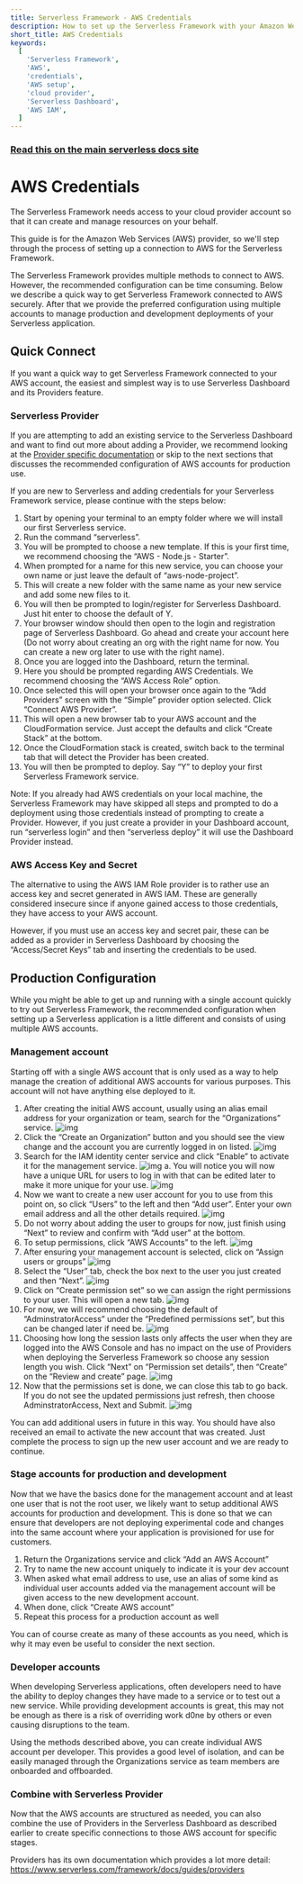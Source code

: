 ```yaml
---
title: Serverless Framework - AWS Credentials
description: How to set up the Serverless Framework with your Amazon Web Services credentials
short_title: AWS Credentials
keywords:
  [
    'Serverless Framework',
    'AWS',
    'credentials',
    'AWS setup',
    'cloud provider',
    'Serverless Dashboard',
    'AWS IAM',
  ]
---
```


<!-- DOCS-SITE-LINK:START automatically generated  -->

### [Read this on the main serverless docs site](https://www.serverless.com/framework/docs/providers/aws/guide/credentials)

<!-- DOCS-SITE-LINK:END -->

# AWS Credentials

The Serverless Framework needs access to your cloud provider account so that it can create and manage resources on your behalf.

This guide is for the Amazon Web Services (AWS) provider, so we'll step through the process of setting up a connection to AWS for the Serverless Framework.

The Serverless Framework provides multiple methods to connect to AWS. However, the recommended configuration can be time consuming. Below we describe a quick way to get Serverless Framework connected to AWS securely. After that we provide the preferred configuration using multiple accounts to manage production and development deployments of your Serverless application.

## Quick Connect

If you want a quick way to get Serverless Framework connected to your AWS account, the easiest and simplest way is to use Serverless Dashboard and its Providers feature.

### Serverless Provider

If you are attempting to add an existing service to the Serverless Dashboard and want to find out more about adding a Provider, we recommend looking at the [Provider specific documentation](https://serverless.com/framework/docs/guides/providers) or skip to the next sections that discusses the recommended configuration of AWS accounts for production use.

If you are new to Serverless and adding credentials for your Serverless Framework service, please continue with the steps below:

1. Start by opening your terminal to an empty folder where we will install our first Serverless service.
2. Run the command “serverless”.
3. You will be prompted to choose a new template. If this is your first time, we recommend choosing the “AWS - Node.js - Starter”.
4. When prompted for a name for this new service, you can choose your own name or just leave the default of “aws-node-project”.
5. This will create a new folder with the same name as your new service and add some new files to it.
6. You will then be prompted to login/register for Serverless Dashboard. Just hit enter to choose the default of Y.
7. Your browser window should then open to the login and registration page of Serverless Dashboard. Go ahead and create your account here (Do not worry about creating an org with the right name for now. You can create a new org later to use with the right name).
8. Once you are logged into the Dashboard, return the terminal.
9. Here you should be prompted regarding AWS Credentials. We recommend choosing the “AWS Access Role” option.
10. Once selected this will open your browser once again to the “Add Providers” screen with the “Simple” provider option selected. Click “Connect AWS Provider”.
11. This will open a new browser tab to your AWS account and the CloudFormation service. Just accept the defaults and click “Create Stack” at the bottom.
12. Once the CloudFormation stack is created, switch back to the terminal tab that will detect the Provider has been created.
13. You will then be prompted to deploy. Say “Y” to deploy your first Serverless Framework service.

Note: If you already had AWS credentials on your local machine, the Serverless Framework may have skipped all steps and prompted to do a deployment using those credentials instead of prompting to create a Provider. However, if you just create a provider in your Dashboard account, run “serverless login” and then “serverless deploy” it will use the Dashboard Provider instead.

### AWS Access Key and Secret

The alternative to using the AWS IAM Role provider is to rather use an access key and secret generated in AWS IAM. These are generally considered insecure since if anyone gained access to those credentials, they have access to your AWS account.

However, if you must use an access key and secret pair, these can be added as a provider in Serverless Dashboard by choosing the “Access/Secret Keys” tab and inserting the credentials to be used.

## Production Configuration

While you might be able to get up and running with a single account quickly to try out Serverless Framework, the recommended configuration when setting up a Serverless application is a little different and consists of using multiple AWS accounts.

### Management account

Starting off with a single AWS account that is only used as a way to help manage the creation of additional AWS accounts for various purposes. This account will not have anything else deployed to it.

1. After creating the initial AWS account, usually using an alias email address for your organization or team, search for the “Organizations” service.
   ![img](https://s3.us-east-2.amazonaws.com/assets.public.serverless/website/framework/docs/aws-credentials/create-an-organization-pre.png)
2. Click the “Create an Organization” button and you should see the view change and the account you are currently logged in on listed.
   ![img](https://s3.us-east-2.amazonaws.com/assets.public.serverless/website/framework/docs/aws-credentials/create-an-organization-post.png)
3. Search for the IAM identity center service and click “Enable” to activate it for the management service.
   ![img](https://s3.us-east-2.amazonaws.com/assets.public.serverless/website/framework/docs/aws-credentials/iam-identity-center-enable-pre.png)
   a. You will notice you will now have a unique URL for users to log in with that can be edited later to make it more unique for your use.
   ![img](https://s3.us-east-2.amazonaws.com/assets.public.serverless/website/framework/docs/aws-credentials/iam-identity-center-url.png)
4. Now we want to create a new user account for you to use from this point on, so click “Users” to the left and then “Add user”. Enter your own email address and all the other details required.
   ![img](https://s3.us-east-2.amazonaws.com/assets.public.serverless/website/framework/docs/aws-credentials/iam-identity-center-add-user-details.png)
5. Do not worry about adding the user to groups for now, just finish using “Next” to review and confirm with “Add user” at the bottom.
6. To setup permissions, click “AWS Accounts” to the left.
   ![img](https://s3.us-east-2.amazonaws.com/assets.public.serverless/website/framework/docs/aws-credentials/iam-identity-center-menu.png)
7. After ensuring your management account is selected, click on “Assign users or groups”
   ![img](https://s3.us-east-2.amazonaws.com/assets.public.serverless/website/framework/docs/aws-credentials/iam-identity-center-assign-users-or-groups.png)
8. Select the “User” tab, check the box next to the user you just created and then “Next”.
   ![img](https://s3.us-east-2.amazonaws.com/assets.public.serverless/website/framework/docs/aws-credentials/organizations-assign-users-and-groups-to-account.png)
9. Click on “Create permission set” so we can assign the right permissions to your user. This will open a new tab.
   ![img](https://s3.us-east-2.amazonaws.com/assets.public.serverless/website/framework/docs/aws-credentials/assign-permission-sets.png)
10. For now, we will recommend choosing the default of “AdminstratorAccess” under the “Predefined permissions set”, but this can be changed later if need be.
    ![img](https://s3.us-east-2.amazonaws.com/assets.public.serverless/website/framework/docs/aws-credentials/pre-defined-permission-set.png)
11. Choosing how long the session lasts only affects the user when they are logged into the AWS Console and has no impact on the use of Providers when deploying the Serverless Framework so choose any session length you wish. Click “Next” on “Permission set details”, then “Create” on the “Review and create” page.
    ![img](https://s3.us-east-2.amazonaws.com/assets.public.serverless/website/framework/docs/aws-credentials/permission-set-review.png)
12. Now that the permissions set is done, we can close this tab to go back. If you do not see the updated permissions just refresh, then choose AdminstratorAccess, Next and Submit.
    ![img](https://s3.us-east-2.amazonaws.com/assets.public.serverless/website/framework/docs/aws-credentials/user-assigned-to-account.png)

You can add additional users in future in this way. You should have also received an email to activate the new account that was created. Just complete the process to sign up the new user account and we are ready to continue.

### Stage accounts for production and development

Now that we have the basics done for the management account and at least one user that is not the root user, we likely want to setup additional AWS accounts for production and development. This is done so that we can ensure that developers are not deploying experimental code and changes into the same account where your application is provisioned for use for customers.

1. Return the Organizations service and click “Add an AWS Account”
2. Try to name the new account uniquely to indicate it is your dev account
3. When asked what email address to use, use an alias of some kind as individual user accounts added via the management account will be given access to the new development account.
4. When done, click “Create AWS account”
5. Repeat this process for a production account as well

You can of course create as many of these accounts as you need, which is why it may even be useful to consider the next section.

### Developer accounts

When developing Serverless applications, often developers need to have the ability to deploy changes they have made to a service or to test out a new service. While providing development accounts is great, this may not be enough as there is a risk of overriding work d0ne by others or even causing disruptions to the team.

Using the methods described above, you can create individual AWS account per developer. This provides a good level of isolation, and can be easily managed through the Organizations service as team members are onboarded and offboarded.

### Combine with Serverless Provider

Now that the AWS accounts are structured as needed, you can also combine the use of Providers in the Serverless Dashboard as described earlier to create specific connections to those AWS account for specific stages.

Providers has its own documentation which provides a lot more detail: https://www.serverless.com/framework/docs/guides/providers

